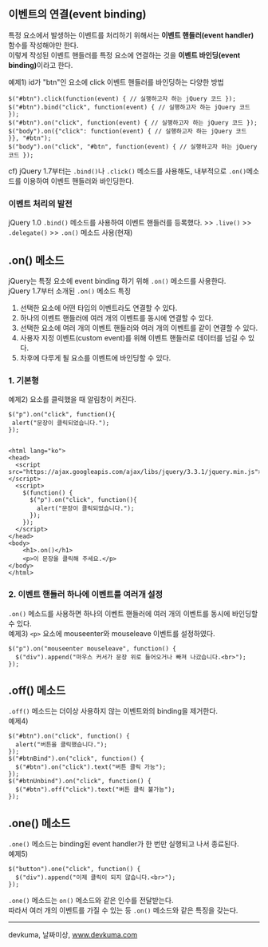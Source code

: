 ## 이벤트의 연결(event binding)
특정 요소에서 발생하는 이벤트를 처리하기 위해서는 <b>이벤트 핸들러(event handler)</b> 함수를 작성해야만 한다. <br>
이렇게 작성된 이벤트 핸들러를 특정 요소에 연결하는 것을 <b>이벤트 바인딩(event binding)</b>이라고 한다.<br>

예제1) id가 "btn"인 요소에 click 이벤트 핸들러를 바인딩하는 다양한 방법
 ```
 $("#btn").click(function(event) { // 실행하고자 하는 jQuery 코드 });
$("#btn").bind("click", function(event) { // 실행하고자 하는 jQuery 코드 });
$("#btn").on("click", function(event) { // 실행하고자 하는 jQuery 코드 });
$("body").on({"click": function(event) { // 실행하고자 하는 jQuery 코드 }}, "#btn");
$("body").on("click", "#btn", function(event) { // 실행하고자 하는 jQuery 코드 });
```  
cf) jQuery 1.7부터는 `.bind()`나 `.click()` 메소드를 사용해도, 내부적으로 `.on()`메소드를 이용하여 이벤트 핸들러와 바인딩한다.

### 이벤트 처리의 발전
jQuery 1.0  `.bind()` 메소드를 사용하여 이벤트 핸들러를 등록했다. >> `.live()` >> `.delegate()` >> `.on()` 메소드 사용(현재)

## .on() 메소드
jQuery는 특정 요소에 event binding 하기 위해 `.on()` 메소드를 사용한다.<br>
jQuery 1.7부터 소개된 `.on()` 메소드 특징
1. 선택한 요소에 어떤 타입의 이벤트라도 연결할 수 있다.
2. 하나의 이벤트 핸들러에 여러 개의 이벤트를 동시에 연결할 수 있다.
3. 선택한 요소에 여러 개의 이벤트 핸들러와 여러 개의 이벤트를 같이 연결할 수 있다.
4. 사용자 지정 이벤트(custom event)를 위해 이벤트 핸들러로 데이터를 넘길 수 있다.
5. 차후에 다루게 될 요소를 이벤트에 바인딩할 수 있다.

### 1. 기본형
예제2) 요소를 클릭했을 때 알림창이 켜진다.
```
$("p").on("click", function(){
 alert("문장이 클릭되었습니다.");
});


<html lang="ko">
<head>
  <script src="https://ajax.googleapis.com/ajax/libs/jquery/3.3.1/jquery.min.js"></script>
  <script>
    $(function() {
      $("p").on("click", function(){
        alert("문장이 클릭되었습니다.");
      });
    });
  </script>
</head>
<body>
    <h1>.on()</h1>
    <p>이 문장을 클릭해 주세요.</p>
</body>
</html>
```
### 2. 이벤트 핸들러 하나에 이벤트를 여러개 설정
`.on()` 메소드를 사용하면 하나의 이벤트 핸들러에 여러 개의 이벤트를 동시에 바인딩할 수 있다.<br>
예제3) `<p>` 요소에 mouseenter와 mouseleave 이벤트를 설정하였다.
```
$("p").on("mouseenter mouseleave", function() {
  $("div").append("마우스 커서가 문장 위로 들어오거나 빠져 나갔습니다.<br>");
});
```

## .off() 메소드
`.off()` 메소드는 더이상 사용하지 않는 이벤트와의 binding을 제거한다.<br>
예제4)
```
$("#btn").on("click", function() {
  alert("버튼을 클릭했습니다.");
});
$("#btnBind").on("click", function() {
  $("#btn").on("click").text("버튼 클릭 가능");
});
$("#btnUnbind").on("click", function() {
  $("#btn").off("click").text("버튼 클릭 불가능");
});
```

## .one() 메소드
`.one()` 메소드는 binding된 event handler가 한 번만 실행되고 나서 종료된다.<br>
예제5)
```
$("button").one("click", function() {
  $("div").append("이제 클릭이 되지 않습니다.<br>");
});
```
`.one()` 메소드는 `on()` 메소드와 같은 인수를 전달받는다.<br>
따라서 여러 개의 이벤트를 가질 수 있는 등 `.on()` 메소드와 같은 특징을 갖는다.

----
devkuma, 날짜미상, www.devkuma.com
